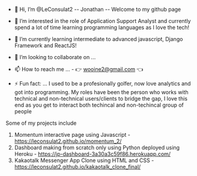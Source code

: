 - 👋 Hi, I’m @LeConsulat2 -- Jonathan -- Welcome to my github page
- 👀 I’m interested in the role of Application Support Analyst and currently spend a lot of time learning programming languages as I love the tech!
- 🌱 I’m currently learning intermediate to advanced javascript, Django Framework and ReactJS!
- 💞️ I’m looking to collaborate on ...
- 📫 How to reach me ... - 👉 wooine2@gmail.com 👈

- ⚡ Fun fact: ... I used to be a profesionally golfer, now love analytics and got into programming. My roles have been the person who works with technical and non-technical users/clients to bridge the gap,
                   I love this end as you get to interact both techincal and non-techincal group of people

Some of my projects include

1. Momentum interactive page using Javascript - https://leconsulat2.github.io/momentum_2/
2. Dashboard making from scratch only using Python deployed using Heroku - https://jp-dashboard-3a30a3c59f86.herokuapp.com/
3. Kakaotalk Messenger App Clone using HTML and CSS - https://leconsulat2.github.io/kakaotalk_clone_final/

<!---
LeConsulat2/LeConsulat2 is a ✨ special ✨ repository because its `README.md` (this file) appears on your GitHub profile.
You can click the Preview link to take a look at your changes.
--->
